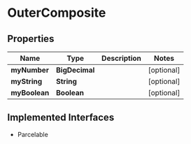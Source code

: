 

# OuterComposite


## Properties

| Name | Type | Description | Notes |
|------------ | ------------- | ------------- | -------------|
|**myNumber** | **BigDecimal** |  |  [optional] |
|**myString** | **String** |  |  [optional] |
|**myBoolean** | **Boolean** |  |  [optional] |


## Implemented Interfaces

* Parcelable


